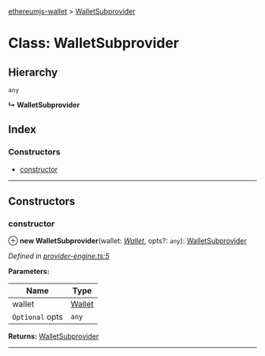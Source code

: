 [ethereumjs-wallet](../README.md) > [WalletSubprovider](../classes/walletsubprovider.md)

# Class: WalletSubprovider

## Hierarchy

`any`

**↳ WalletSubprovider**

## Index

### Constructors

- [constructor](walletsubprovider.md#constructor)

---

## Constructors

<a id="constructor"></a>

### constructor

⊕ **new WalletSubprovider**(wallet: _[Wallet](wallet.md)_, opts?: _`any`_): [WalletSubprovider](walletsubprovider.md)

_Defined in [provider-engine.ts:5](https://github.com/ethereumjs/ethereumjs-wallet/blob/ac90675/src/provider-engine.ts#L5)_

**Parameters:**

| Name            | Type                |
| --------------- | ------------------- |
| wallet          | [Wallet](wallet.md) |
| `Optional` opts | `any`               |

**Returns:** [WalletSubprovider](walletsubprovider.md)

---
